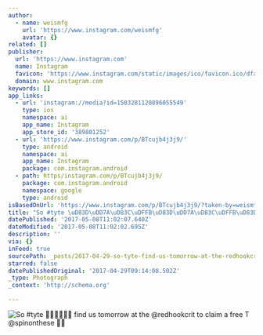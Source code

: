 ```yaml
---
author:
  - name: weismfg
    url: 'https://www.instagram.com/weismfg'
    avatar: {}
related: []
publisher:
  url: 'https://www.instagram.com'
  name: Instagram
  favicon: 'https://www.instagram.com/static/images/ico/favicon.ico/dfa85bb1fd63.ico'
  domain: www.instagram.com
keywords: []
app_links:
  - url: 'instagram://media?id=1503281120896055549'
    type: ios
    namespace: ai
    app_name: Instagram
    app_store_id: '389801252'
  - url: 'https://www.instagram.com/p/BTcujb4j3j9/'
    type: android
    namespace: ai
    app_name: Instagram
    package: com.instagram.android
  - path: https/instagram.com/p/BTcujb4j3j9/
    package: com.instagram.android
    namespace: google
    type: android
isBasedOnUrl: 'https://www.instagram.com/p/BTcujb4j3j9/?taken-by=weismfg'
title: "So #tyte \uD83D\uDD7A\uD83C\uDFFB\uD83D\uDD7A\uD83C\uDFFB\uD83D\uDD7A\uD83C\uDFFB find us tomorrow at the @redhookcrit to claim a free T @spinonthese \uD83D\uDC4C\uD83C\uDFFD"
datePublished: '2017-05-08T11:02:07.640Z'
dateModified: '2017-05-08T11:02:02.695Z'
description: ''
via: {}
inFeed: true
sourcePath: _posts/2017-04-29-so-tyte-find-us-tomorrow-at-the-redhookcrit-t.md
starred: false
datePublishedOriginal: '2017-04-29T09:14:08.502Z'
_type: Photograph
_context: 'http://schema.org'

---
```

![So #tyte  find us tomorrow at the @redhookcrit to claim a free T @spinonthese ](https://scontent.cdninstagram.com/t51.2885-15/s640x640/sh0.08/e35/18162033_290497978062767_8812156771125690368_n.jpg)
